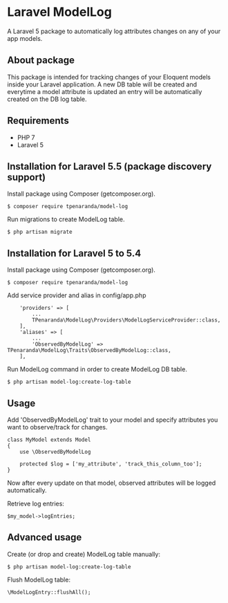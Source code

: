 # Laravel ModelLog
A Laravel 5 package to automatically log attributes changes on any of your app models.

## About package
This package is intended for tracking changes of your Eloquent models inside your Laravel application.
A new DB table will be created and everytime a model attribute is updated an entry will be automatically created on the DB log table.

## Requirements

- PHP 7
- Laravel 5

## Installation for Laravel 5.5 (package discovery support)

Install package using Composer (getcomposer.org).

    $ composer require tpenaranda/model-log

Run migrations to create ModelLog table.

    $ php artisan migrate

## Installation for Laravel 5 to 5.4

Install package using Composer (getcomposer.org).

    $ composer require tpenaranda/model-log

Add service provider and alias in config/app.php

```
    'providers' => [
        ...
        TPenaranda\ModelLog\Providers\ModelLogServiceProvider::class,
    ],
    'aliases' => [
        ...
        'ObservedByModelLog' => TPenaranda\ModelLog\Traits\ObservedByModelLog::class,
    ],

```

Run  ModelLog command in order to create ModelLog DB table.

    $ php artisan model-log:create-log-table

## Usage

Add 'ObservedByModelLog' trait to your model and specify attributes you want to observe/track for changes.

```
class MyModel extends Model
{
    use \ObservedByModelLog

    protected $log = ['my_attribute', 'track_this_column_too'];
}
```

Now after every update on that model, observed attributes will be logged automatically.

Retrieve log entries:

```
$my_model->logEntries;
```


## Advanced usage

Create (or drop and create) ModelLog table manually:

    $ php artisan model-log:create-log-table


Flush ModelLog table:

```
\ModelLogEntry::flushAll();
```
